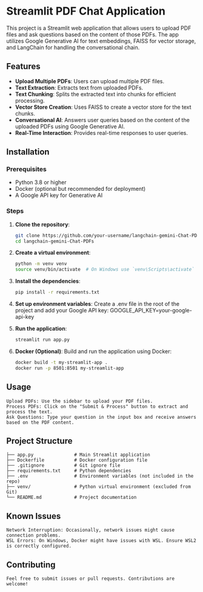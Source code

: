 # Streamlit PDF Chat Application

This project is a Streamlit web application that allows users to upload PDF files and ask questions based on the content of those PDFs. The app utilizes Google Generative AI for text embeddings, FAISS for vector storage, and LangChain for handling the conversational chain.

## Features

- **Upload Multiple PDFs**: Users can upload multiple PDF files.
- **Text Extraction**: Extracts text from uploaded PDFs.
- **Text Chunking**: Splits the extracted text into chunks for efficient processing.
- **Vector Store Creation**: Uses FAISS to create a vector store for the text chunks.
- **Conversational AI**: Answers user queries based on the content of the uploaded PDFs using Google Generative AI.
- **Real-Time Interaction**: Provides real-time responses to user queries.

## Installation

### Prerequisites

- Python 3.8 or higher
- Docker (optional but recommended for deployment)
- A Google API key for Generative AI

### Steps

1. **Clone the repository**:
   ```bash
   git clone https://github.com/your-username/langchain-gemini-Chat-PDFs.git
   cd langchain-gemini-Chat-PDFs

2. **Create a virtual environment**:
    ```bash
    python -m venv venv
    source venv/bin/activate  # On Windows use `venv\Scripts\activate`

3. **Install the dependencies**:
    ```bash
    pip install -r requirements.txt

4. **Set up environment variables**:
    Create a .env file in the root of the project and add your Google API key:
    GOOGLE_API_KEY=your-google-api-key

5. **Run the application**:
    ```bash
    streamlit run app.py

6. **Docker (Optional)**:
    Build and run the application using Docker:
    ```bash
    docker build -t my-streamlit-app .
    docker run -p 8501:8501 my-streamlit-app

## Usage
    Upload PDFs: Use the sidebar to upload your PDF files.
    Process PDFs: Click on the "Submit & Process" button to extract and process the text.
    Ask Questions: Type your question in the input box and receive answers based on the PDF content.

## Project Structure

    ├── app.py               # Main Streamlit application
    ├── Dockerfile           # Docker configuration file
    ├── .gitignore           # Git ignore file
    ├── requirements.txt     # Python dependencies
    ├── .env                 # Environment variables (not included in the repo)
    ├── venv/                # Python virtual environment (excluded from Git)
    └── README.md            # Project documentation

## Known Issues
    Network Interruption: Occasionally, network issues might cause connection problems.
    WSL Errors: On Windows, Docker might have issues with WSL. Ensure WSL2 is correctly configured.

## Contributing
    Feel free to submit issues or pull requests. Contributions are welcome!
